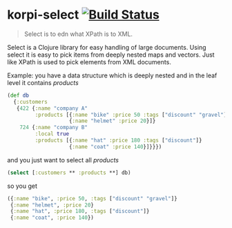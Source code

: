 # korpi-select [![Build Status](https://travis-ci.com/korpisofta/korpi-select.svg?branch=master)](https://travis-ci.com/korpisofta/korpi-select)
> Select is to edn what XPath is to XML.

Select is a Clojure library for easy handling of large documents. 
Using select it is easy to pick items from deeply nested maps and vectors. Just like XPath is used to pick elements from XML documents.

Example: you have a data structure which is deeply nested and in the leaf level it contains _products_
```clojure
(def db
  {:customers
   {422 {:name "company A"
         :products [{:name "bike" :price 50 :tags ["discount" "gravel"]}
                    {:name "helmet" :price 20}]}
    724 {:name "company B"
         :local true
         :products [{:name "hat" :price 180 :tags ["discount"]}
                    {:name "coat" :price 140}]}}})
```
and you just want to select all _products_
```clojure
(select [:customers ** :products **] db)
```
so you get
```clojure
({:name "bike", :price 50, :tags ["discount" "gravel"]}
 {:name "helmet", :price 20}
 {:name "hat", :price 180, :tags ["discount"]}
 {:name "coat", :price 140})
```